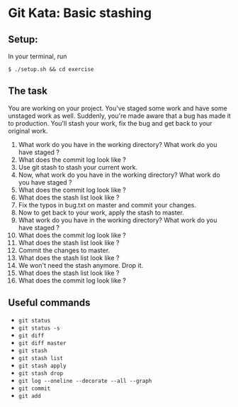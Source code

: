 # Git Kata: Basic stashing 

## Setup:

In your terminal, run
```
$ ./setup.sh && cd exercise
```

## The task

You are working on your project. You've staged some work and have some unstaged work as well.
Suddenly, you're made aware that a bug has made it to production. You'll stash your work, fix the bug and get back to your original work.

1. What work do you have in the working directory? What work do you have staged ?
1. What does the commit log look like ?
1. Use git stash to stash your current work.
1. Now, what work do you have in the working directory? What work do you have staged ?
1. What does the commit log look like ?
1. What does the stash list look like ?
1. Fix the typos in bug.txt on master and commit your changes.
1. Now to get back to your work, apply the stash to master.
1. What work do you have in the working directory? What work do you have staged ?
1. What does the commit log look like ?
1. What does the stash list look like ?
1. Commit the changes to master.
1. What does the stash list look like ?
1. We won't need the stash anymore. Drop it.
1. What does the stash list look like ?
1. What does the commit log look like ?


## Useful commands

- `git status`
- `git status -s`
- `git diff`
- `git diff master`
- `git stash`
- `git stash list`
- `git stash apply`
- `git stash drop`
- `git log --oneline --decorate --all --graph`
- `git commit`
- `git add`
